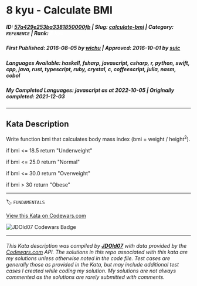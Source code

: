 # 8 kyu - Calculate BMI

##### **ID**: [57a429e253ba3381850000fb](https://www.codewars.com/kata/57a429e253ba3381850000fb) | **Slug**: [calculate-bmi](https://www.codewars.com/kata/57a429e253ba3381850000fb) | **Category**: `REFERENCE` | **Rank**: <span style="color:white">8 kyu</span>

##### **First Published**: 2016-08-05 ***by*** [wichu](https://www.codewars.com/users/wichu) | **Approved**: 2016-10-01 ***by*** [suic](https://www.codewars.com/users/suic)

##### **Languages Available**: haskell, fsharp, javascript, csharp, r, python, swift, cpp, java, rust, typescript, ruby, crystal, c, coffeescript, julia, nasm, cobol

##### **My Completed Languages**: javascript ***as at*** 2022-10-05 | **Originally completed**: 2021-12-03

---

## Kata Description


Write function bmi that calculates body mass index (bmi = weight / height<sup>2</sup>).





if bmi <= 18.5 return "Underweight"



if bmi <= 25.0 return "Normal"



if bmi <= 30.0 return "Overweight"



if bmi > 30 return "Obese"

---


🏷 `FUNDAMENTALS`


[View this Kata on Codewars.com](https://www.codewars.com/kata/57a429e253ba3381850000fb)

![](https://www.codewars.com/users/jdold07/badges/large "JDOld07 Codewars Badge")

---

###### *This Kata description was compiled by [**JDOld07**](https://tpstech.dev) with data provided by the [Codewars.com](https://www.codewars.com) API.  The solutions in this repo associated with this kata are my solutions unless otherwise noted in the code file.  Test cases are generally those as provided in the Kata, but may include additional test cases I created while coding my solution.  My solutions are not always commented as the solutions are rarely submitted with comments.*
